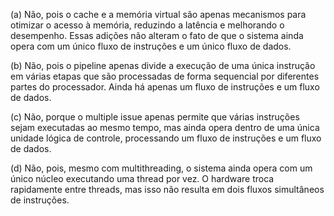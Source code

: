 (a) Não, pois o cache e a memória virtual são apenas mecanismos para otimizar o acesso à memória, reduzindo a latência e melhorando o desempenho. Essas adições não alteram o fato de que o sistema ainda opera com um único fluxo de instruções e um único fluxo de dados.

(b) Não, pois o pipeline apenas divide a execução de uma única instrução em várias etapas que são processadas de forma sequencial por diferentes partes do processador. Ainda há apenas um fluxo de instruções e um fluxo de dados.

(c) Não, porque o multiple issue apenas permite que várias instruções sejam executadas ao mesmo tempo, mas ainda opera dentro de uma única unidade lógica de controle, processando um fluxo de instruções e um fluxo de dados.

(d) Não, pois, mesmo com multithreading, o sistema ainda opera com um único núcleo executando uma thread por vez. O hardware troca rapidamente entre threads, mas isso não resulta em dois fluxos simultâneos de instruções.